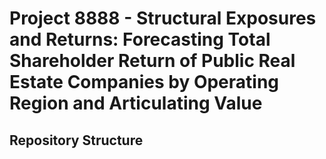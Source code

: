 # Project 8888 - Structural Exposures and Returns: Forecasting Total Shareholder Return of Public Real Estate Companies by Operating Region and Articulating Value

## Repository Structure
